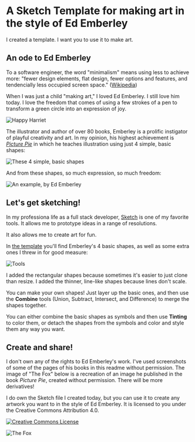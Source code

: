 # A Sketch Template for making art in the style of Ed Emberley
I created a template. I want you to use it to make art.

## An ode to Ed Emberley
To a software engineer, the word "minimalism" means using less to achieve more: "fewer design elements, flat design, fewer options and features, and tendencially less occupied screen space." ([Wikipedia](https://en.wikipedia.org/wiki/Minimalism#Software_and_UI_design))

When I was just a child "making art," I loved Ed Emberley. I still love him today. I love the freedom that comes of using a few strokes of a pen to transform a green circle into an expression of joy.

![Happy Harriet](https://collegeman.github.io/sketch-emberley/happy-harriet.png)

The illustrator and author of over 80 books, Emberley is a prolific instigator of playful creativity and art. In my opinion, his highest achievement is *[Picture Pie](https://www.amazon.com/gp/product/0316789828/ref=dbs_a_def_rwt_bibl_vppi_i10)* in which he teaches illustration using just 4 simple, basic shapes:

![These 4 simple, basic shapes](https://collegeman.github.io/sketch-emberley/basic-shapes.png)

And from these shapes, so much expression, so much freedom:

![An example, by Ed Emberley](https://collegeman.github.io/sketch-emberley/example.png)

## Let's get sketching!
In my professiona life as a full stack developer, [Sketch](https://www.sketch.com/) is one of my favorite tools. It allows me to prototype ideas in a range of resolutions. 

It also allows me to create art for fun.

In [the template](https://collegeman.github.io/sketch-emberley/emberley.sketch) you'll find Emberley's 4 basic shapes, as well as some extra ones I threw in for good measure:

![Tools](https://collegeman.github.io/sketch-emberley/tools.png)

I added the rectangular shapes because sometimes it's easier to just clone than resize. I added the thinner, line-like shapes because lines don't scale.

You can make your own shapes! Just layer up the basic ones, and then use the **Combine** tools (Union, Subtract, Intersect, and Difference) to merge the shapes together.

You can either combine the basic shapes as symbols and then use **Tinting** to color them, or detach the shapes from the symbols and color and style them any way you want.

## Create and share!
I don't own any of the rights to Ed Emberley's work. I've used screenshots of some of the pages of his books in this readme without permission. The image of "The Fox" below is a recreation of an image he published in the book *Picture Pie*, created without permission. There will be more derivatives!

I do own the Sketch file I created today, but you can use it to create any artwork you want to in the style of Ed Emberley. It is licensed to you under the Creative Commons Attribution 4.0. 

<a rel="license" href="http://creativecommons.org/licenses/by/4.0/"><img alt="Creative Commons License" style="border-width:0" src="https://i.creativecommons.org/l/by/4.0/88x31.png" /></a>

![The Fox](https://collegeman.github.io/sketch-emberley/fox.png)